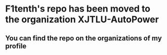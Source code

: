 # F1tenth's repo has been moved to the organization XJTLU-AutoPower
## You can find the repo on the organizations of my profile
